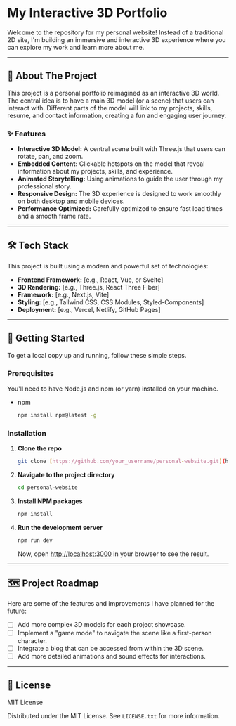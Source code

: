 # My Interactive 3D Portfolio

Welcome to the repository for my personal website! Instead of a traditional 2D site, I'm building an immersive and interactive 3D experience where you can explore my work and learn more about me.


---

## 🌟 About The Project

This project is a personal portfolio reimagined as an interactive 3D world. The central idea is to have a main 3D model (or a scene) that users can interact with. Different parts of the model will link to my projects, skills, resume, and contact information, creating a fun and engaging user journey.

### ✨ Features

* **Interactive 3D Model:** A central scene built with Three.js that users can rotate, pan, and zoom.
* **Embedded Content:** Clickable hotspots on the model that reveal information about my projects, skills, and experience.
* **Animated Storytelling:** Using animations to guide the user through my professional story.
* **Responsive Design:** The 3D experience is designed to work smoothly on both desktop and mobile devices.
* **Performance Optimized:** Carefully optimized to ensure fast load times and a smooth frame rate.

---

## 🛠️ Tech Stack

This project is built using a modern and powerful set of technologies:

* **Frontend Framework:** [e.g., React, Vue, or Svelte]
* **3D Rendering:** [e.g., Three.js, React Three Fiber]
* **Framework:** [e.g., Next.js, Vite]
* **Styling:** [e.g., Tailwind CSS, CSS Modules, Styled-Components]
* **Deployment:** [e.g., Vercel, Netlify, GitHub Pages]

---

## 🚀 Getting Started

To get a local copy up and running, follow these simple steps.

### Prerequisites

You'll need to have Node.js and npm (or yarn) installed on your machine.

* npm
    ```sh
    npm install npm@latest -g
    ```

### Installation

1.  **Clone the repo**
    ```sh
    git clone [https://github.com/your_username/personal-website.git](https://github.com/your_username/personal-website.git)
    ```
2.  **Navigate to the project directory**
    ```sh
    cd personal-website
    ```
3.  **Install NPM packages**
    ```sh
    npm install
    ```
4.  **Run the development server**
    ```sh
    npm run dev
    ```
    Now, open [http://localhost:3000](http://localhost:3000) in your browser to see the result.

---

## 🗺️ Project Roadmap

Here are some of the features and improvements I have planned for the future:

* [ ] Add more complex 3D models for each project showcase.
* [ ] Implement a "game mode" to navigate the scene like a first-person character.
* [ ] Integrate a blog that can be accessed from within the 3D scene.
* [ ] Add more detailed animations and sound effects for interactions.

---

## 📄 License

MIT License

Distributed under the MIT License. See `LICENSE.txt` for more information.
